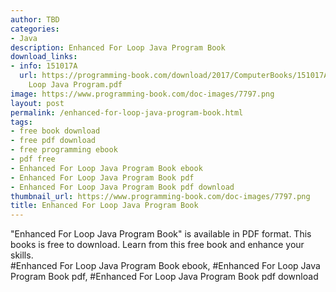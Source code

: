 ```yaml
---
author: TBD
categories:
- Java
description: Enhanced For Loop Java Program Book
download_links:
- info: 151017A
  url: https://programming-book.com/download/2017/ComputerBooks/151017A/Enhanced For
    Loop Java Program.pdf
image: https://www.programming-book.com/doc-images/7797.png
layout: post
permalink: /enhanced-for-loop-java-program-book.html
tags:
- free book download
- free pdf download
- free programming ebook
- pdf free
- Enhanced For Loop Java Program Book ebook
- Enhanced For Loop Java Program Book pdf
- Enhanced For Loop Java Program Book pdf download
thumbnail_url: https://www.programming-book.com/doc-images/7797.png
title: Enhanced For Loop Java Program Book
---
```


 
<div class="item-desc text-justify">
  "Enhanced For Loop Java Program Book" is available in PDF format. This books is free to download. Learn from this free book and enhance your skills.
  <br>
  #Enhanced For Loop Java Program Book ebook, #Enhanced For Loop Java Program Book pdf, #Enhanced For Loop Java Program Book pdf download
</div>